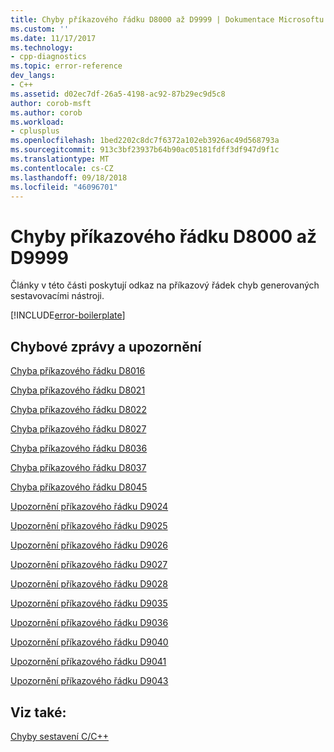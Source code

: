 ```yaml
---
title: Chyby příkazového řádku D8000 až D9999 | Dokumentace Microsoftu
ms.custom: ''
ms.date: 11/17/2017
ms.technology:
- cpp-diagnostics
ms.topic: error-reference
dev_langs:
- C++
ms.assetid: d02ec7df-26a5-4198-ac92-87b29ec9d5c8
author: corob-msft
ms.author: corob
ms.workload:
- cplusplus
ms.openlocfilehash: 1bed2202c8dc7f6372a102eb3926ac49d568793a
ms.sourcegitcommit: 913c3bf23937b64b90ac05181fdff3df947d9f1c
ms.translationtype: MT
ms.contentlocale: cs-CZ
ms.lasthandoff: 09/18/2018
ms.locfileid: "46096701"
---
```

# <a name="command-line-errors-d8000-through-d9999"></a>Chyby příkazového řádku D8000 až D9999

Články v této části poskytují odkaz na příkazový řádek chyb generovaných sestavovacími nástroji.

[!INCLUDE[error-boilerplate](../../error-messages/includes/error-boilerplate.md)]

## <a name="error-and-warning-messages"></a>Chybové zprávy a upozornění

[Chyba příkazového řádku D8016](../../error-messages/tool-errors/command-line-error-d8016.md)

[Chyba příkazového řádku D8021](../../error-messages/tool-errors/command-line-error-d8021.md)

[Chyba příkazového řádku D8022](../../error-messages/tool-errors/command-line-error-d8022.md)

[Chyba příkazového řádku D8027](../../error-messages/tool-errors/command-line-error-d8027.md)

[Chyba příkazového řádku D8036](../../error-messages/tool-errors/command-line-error-d8036.md)

[Chyba příkazového řádku D8037](../../error-messages/tool-errors/command-line-error-d8037.md)

[Chyba příkazového řádku D8045](../../error-messages/tool-errors/command-line-error-d8045.md)

[Upozornění příkazového řádku D9024](../../error-messages/tool-errors/command-line-warning-d9024.md)

[Upozornění příkazového řádku D9025](../../error-messages/tool-errors/command-line-warning-d9025.md)

[Upozornění příkazového řádku D9026](../../error-messages/tool-errors/command-line-warning-d9026.md)

[Upozornění příkazového řádku D9027](../../error-messages/tool-errors/command-line-warning-d9027.md)

[Upozornění příkazového řádku D9028](../../error-messages/tool-errors/command-line-warning-d9028.md)

[Upozornění příkazového řádku D9035](../../error-messages/tool-errors/command-line-warning-d9035.md)

[Upozornění příkazového řádku D9036](../../error-messages/tool-errors/command-line-warning-d9036.md)

[Upozornění příkazového řádku D9040](../../error-messages/tool-errors/command-line-warning-d9040.md)

[Upozornění příkazového řádku D9041](../../error-messages/tool-errors/command-line-warning-d9041.md)

[Upozornění příkazového řádku D9043](../../error-messages/tool-errors/command-line-warning-d9043.md)

## <a name="see-also"></a>Viz také:

[Chyby sestavení C/C++](../../error-messages/compiler-errors-1/c-cpp-build-errors.md)